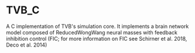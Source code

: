 # TVB_C
A C implementation of TVB's simulation core. It implements a brain network model composed of ReducedWongWang neural masses with feedback inhibition control (FIC; for more information on FIC see Schirner et al. 2018, Deco et al. 2014)
